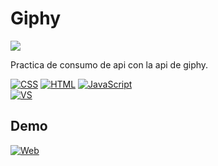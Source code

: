 # Giphy
[![](https://img.shields.io/github/last-commit/marigabi94/giphy?style=plastic&logo=github&logoColor=white&labelColor=101010)]()</br>

Practica de consumo de api con la api de giphy.

[![CSS](https://img.shields.io/badge/CSS-1572B6?style=for-the-badge&logo=css3&logoColor=white&labelColor=101010)]()
[![HTML](https://img.shields.io/badge/HTML-E34F26?style=for-the-badge&logo=html5&logoColor=white&labelColor=101010)]()
[![JavaScript](https://img.shields.io/badge/JavaScript-F7DF1E?style=for-the-badge&logo=javascript&logoColor=white&labelColor=101010)]()</br>
[![VS](https://img.shields.io/badge/Visual_Studio_Code-007ACC?style=for-the-badge&logo=visual-studio-code&logoColor=white&labelColor=101010)]()</br>

## Demo
[![Web](https://img.shields.io/badge/Web-giphy-3DCBC2?style=for-the-badge&logo=dev.to&logoColor=white&labelColor=101010)](https://giphy-f766a.web.app/)


